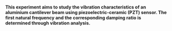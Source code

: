 #### This experiment aims to study the vibration characteristics of an aluminium cantilever beam using piezoelectric-ceramic (PZT) sensor. The first natural frequency and the corresponding damping ratio is determined through vibration analysis.
